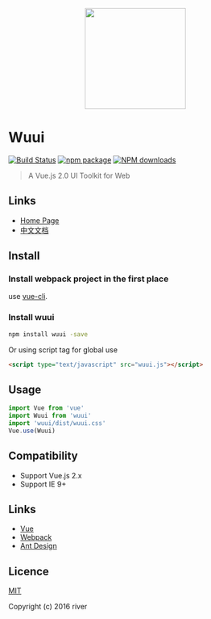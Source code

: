 <p align="center">
    <a href="http://wuui.github.io/">
        <img width="200" src="https://github.com/wsihe/wuui/blob/master/examples/assets/logo_wuui.png">
    </a>
</p>

# Wuui
[![Build Status](https://travis-ci.org/wsihe/wuui.svg?branch=master)](https://travis-ci.org/wsihe/wuui)
[![npm package](https://img.shields.io/npm/v/wuui.svg)](https://www.npmjs.org/package/wuui)
[![NPM downloads](http://img.shields.io/npm/dm/wuui.svg)](https://npmjs.org/package/wuui)

> A Vue.js 2.0 UI Toolkit for Web

## Links

* [Home Page](http://wuui.github.io/)
* [中文文档](http://wuui.github.io/)


## Install

### Install webpack project in the first place

use [vue-cli](https://github.com/vuejs/vue-cli).

### Install wuui

```bash
npm install wuui -save
```
Or using script tag for global use

```html
<script type="text/javascript" src="wuui.js"></script>
```

## Usage

```javascript
import Vue from 'vue'
import Wuui from 'wuui'
import 'wuui/dist/wuui.css'
Vue.use(Wuui)
```

## Compatibility

- Support Vue.js 2.x
- Support IE 9+

## Links

- [Vue](https://github.com/vuejs/vue)
- [Webpack](https://github.com/webpack/webpack)
- [Ant Design](https://github.com/ant-design/ant-design)

## Licence

[MIT](http://opensource.org/licenses/MIT)

Copyright (c) 2016 river
